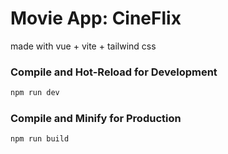 # Movie App: CineFlix

made with vue + vite + tailwind css

### Compile and Hot-Reload for Development

```sh
npm run dev
```

### Compile and Minify for Production

```sh
npm run build
